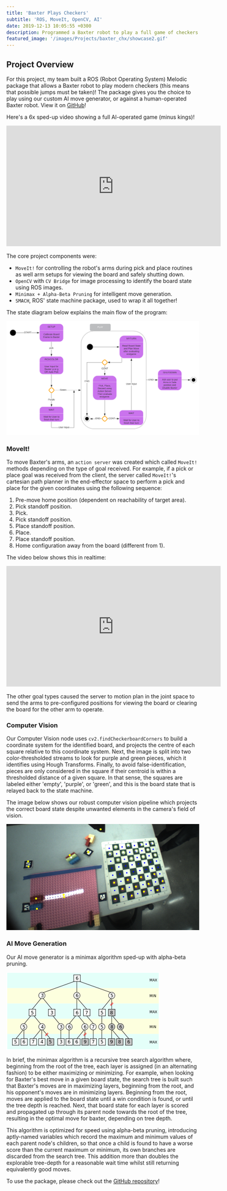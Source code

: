 ```yaml
---
title: 'Baxter Plays Checkers'
subtitle: 'ROS, MoveIt, OpenCV, AI'
date: 2019-12-13 10:05:55 +0300
description: Programmed a Baxter robot to play a full game of checkers against a human opponent. This project placed 1st in the judged competition between 6 teams!
featured_image: '/images/Projects/baxter_chx/showcase2.gif'
---
```


## Project Overview

For this project, my team built a ROS (Robot Operating System) Melodic package that allows a Baxter robot to play modern checkers (this means that possible jumps must be taken)! The package gives you the choice to play using our custom AI move generator, or against a human-operated Baxter robot. View it on [GitHub](https://github.com/moribots/final-project-checkers)!

Here's a 6x sped-up video showing a full AI-operated game (minus kings)! 

<iframe width="560" height="315" src="https://www.youtube.com/embed/6ZOXy3TKYeM" frameborder="0" allow="accelerometer; autoplay; encrypted-media; gyroscope; picture-in-picture" allowfullscreen></iframe>

The core project components were:

* `MoveIt!` for controlling the robot's arms during pick and place routines as well arm setups for viewing the board and safely shutting down.
* `OpenCV` with `CV Bridge` for image processing to identify the board state using ROS images.
* `Minimax + Alpha-Beta Pruning` for intelligent move generation.
* `SMACH`, ROS' state machine package, used to wrap it all together!

The state diagram below explains the main flow of the program:

![smach](/images/Projects/baxter_chx/smach.svg)

### MoveIt!

To move Baxter's arms, an `action server` was created which called `MoveIt!` methods depending on the type of goal received. For example, if a pick or place goal was received from the client, the server called `MoveIt!`'s cartesian path planner in the end-effector space to perform a pick and place for the given coordinates using the following sequence:

1. Pre-move home position (dependent on reachability of target area).
2. Pick standoff position.
3. Pick.
4. Pick standoff position.
5. Place standoff position.
6. Place.
7. Place standoff position.
8. Home configuration away from the board (different from 1).

The video below shows this in realtime:

<iframe width="560" height="315" src="https://www.youtube.com/embed/kUovtpajinI" frameborder="0" allow="accelerometer; autoplay; encrypted-media; gyroscope; picture-in-picture" allowfullscreen></iframe>

The other goal types caused the server to motion plan in the joint space to send the arms to pre-configured positions for viewing the board or clearing the board for the other arm to operate.

### Computer Vision

Our Computer Vision node  uses `cv2.findCheckerboardCorners` to build a coordinate system for the identified board, and projects the centre of each square relative to this coordinate system. Next, the image is split into two color-thresholded streams to look for purple and green pieces, which it identifies using Hough Transforms. Finally, to avoid false-identification, pieces are only considered in the square if their centroid is within a thresholded distance of a given square. In that sense, the squares are labeled either 'empty', 'purple', or 'green', and this is the board state that is relayed back to the state machine. 

The image below shows our robust computer vision pipeline which projects the correct board state despite unwanted elements in the camera's field of vision.

![cv](/images/Projects/baxter_chx/cv.png)

### AI Move Generation

Our AI move generator is a minimax algorithm sped-up with alpha-beta pruning.

![abp](/images/Projects/baxter_chx/abp.png)

In brief, the minimax algorithm is a recursive tree search algorithm where, beginning from the root of the tree, each layer is assigned (in an alternating fashion) to be either maximizing or minimizing. For example, when looking for Baxter's best move in a given board state, the search tree is built such that Baxter's moves are in maximizing layers, beginning from the root, and his opponent's moves are in minimizing layers. Beginning from the root, moves are applied to the board state until a win condition is found, or until the tree depth is reached. Next, that board state for each layer is scored and propagated up through its parent node towards the root of the tree, resulting in the optimal move for baxter, depending on tree depth.

This algorithm is optimized for speed using alpha-beta pruning, introducing aptly-named variables which record the maximum and minimum values of each parent node's children, so that once a child is found to have a worse score than the current maximum or minimum, its own branches are discarded from the search tree. This addition more than doubles the explorable tree-depth for a reasonable wait time whilst still returning equivalently good moves.

To use the package, please check out the [GitHub repository](https://github.com/moribots/final-project-checkers)!